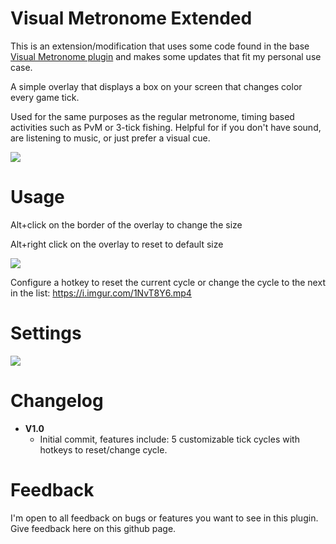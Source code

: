 # Visual Metronome Extended

This is an extension/modification that uses some code found in the base 
[Visual Metronome plugin](https://github.com/vincent0955/Visual-metronome) and makes
some updates that fit my personal use case.

A simple overlay that displays a box on your screen that changes color every game tick. 

Used for the same purposes as the regular metronome, timing based activities such as PvM or 3-tick fishing. 
Helpful for if you don't have sound, are listening to music, or just prefer a visual cue.

![](https://i.imgur.com/drcQDOn.gif)

# Usage
Alt+click on the border of the overlay to change the size

Alt+right click on the overlay to reset to default size


![](https://i.imgur.com/SWQKf9i.gif)


Configure a hotkey to reset the current cycle or change the cycle to the next 
in the list: https://i.imgur.com/1NvT8Y6.mp4


# Settings
![](https://i.imgur.com/K699aS5.png)

# Changelog
- **V1.0**
    - Initial commit, features include: 5 customizable tick cycles with hotkeys to reset/change cycle.

# Feedback
I'm open to all feedback on bugs or features you want to see in this plugin. 
Give feedback here on this github page.
